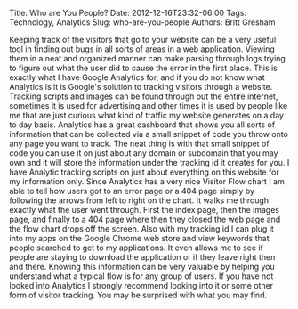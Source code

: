 Title: Who are You People?
Date: 2012-12-16T23:32-06:00
Tags: Technology, Analytics
Slug: who-are-you-people
Authors: Britt Gresham

Keeping track of the visitors that go to your website can be a very useful tool
in finding out bugs in all sorts of areas in a web application. Viewing them in
a neat and organized manner can make parsing through logs trying to figure out
what the user did to cause the error in the first place. This is exactly what I
have Google Analytics for, and if you do not know what Analytics is it is
Google's solution to tracking visitors through a website. Tracking scripts and
images can be found through out the entire internet, sometimes it is used for
advertising and other times it is used by people like me that are just curious
what kind of traffic my website generates on a day to day basis. Analytics has
a great dashboard that shows you all sorts of information that can be collected
via a small snippet of code you throw onto any page you want to track. The neat
thing is with that small snippet of code you can use it on just about any
domain or subdomain that you may own and it will store the information under
the tracking id it creates for you. I have Analytic tracking scripts on just
about everything on this website for my information only. Since Analytics has a
very nice Visitor Flow chart I am able to tell how users got to an error page
or a 404 page simply by following the arrows from left to right on the chart.
It walks me through exactly what the user went through. First the index page,
then the images page, and finally to a 404 page where then they closed the web
page and the flow chart drops off the screen. Also with my tracking id I can
plug it into my apps on the Google Chrome web store and view keywords that
people searched to get to my applications. It even allows me to see if people
are staying to download the application or if they leave right then and there.
Knowing this information can be very valuable by helping you understand what a
typical flow is for any group of users. If you have not looked into Analytics I
strongly recommend looking into it or some other form of visitor tracking. You
may be surprised with what you may find.
